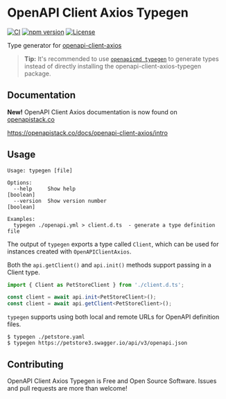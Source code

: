 # OpenAPI Client Axios Typegen
[![CI](https://github.com/openapistack/openapi-client-axios/workflows/CI/badge.svg)](https://github.com/openapistack/openapi-client-axios/actions?query=workflow%3ACI)
[![npm version](https://img.shields.io/npm/v/openapi-client-axios-typegen.svg)](https://www.npmjs.com/package/openapi-client-axios-typegen)
[![License](http://img.shields.io/:license-mit-blue.svg)](https://github.com/openapistack/openapi-client-axios/blob/main/LICENSE)

Type generator for [openapi-client-axios](https://github.com/openapistack/openapi-client-axios)

> **Tip:** It's recommended to use [`openapicmd typegen`](https://openapistack.co/docs/openapicmd/typegen/) to generate types instead of directly installing the openapi-client-axios-typegen package.

## Documentation

**New!** OpenAPI Client Axios documentation is now found on [openapistack.co](https://openapistack.co)

https://openapistack.co/docs/openapi-client-axios/intro

## Usage

```
Usage: typegen [file]

Options:
  --help     Show help                                                 [boolean]
  --version  Show version number                                       [boolean]

Examples:
  typegen ./openapi.yml > client.d.ts  - generate a type definition file
```

The output of `typegen` exports a type called `Client`, which can be used for instances created with `OpenAPIClientAxios`.

Both the `api.getClient()` and `api.init()` methods support passing in a Client type.

```typescript
import { Client as PetStoreClient } from './client.d.ts';

const client = await api.init<PetStoreClient>();
const client = await api.getClient<PetStoreClient>();
```

`typegen` supports using both local and remote URLs for OpenAPI definition files.

```
$ typegen ./petstore.yaml
$ typegen https://petstore3.swagger.io/api/v3/openapi.json
```

## Contributing

OpenAPI Client Axios Typegen is Free and Open Source Software. Issues and pull requests are more than welcome!
